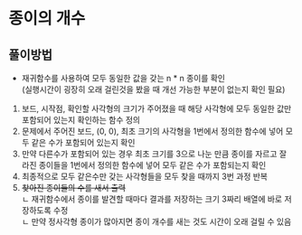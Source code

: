 # 종이의 개수
## 풀이방법
- 재귀함수를 사용하여 모두 동일한 값을 갖는 n * n 종이를 확인    
  (실행시간이 굉장히 오래 걸린것을 봤을 때 개선 가능한 부분이 없는지 확인 필요)
1. 보드, 시작점, 확인할 사각형의 크기가 주어졌을 때 해당 사각형에 모두 동일한 값만 포함되어 있는지 확인하는 함수 정의
2. 문제에서 주어진 보드, (0, 0), 최초 크기의 사각형을 1번에서 정의한 함수에 넣어 모두 같은 수가 포함되어 있는지 확인
3. 만약 다른수가 포함되어 있는 경우 최초 크기를 3으로 나눈 만큼 종이를 자르고 잘라진 종이들을 1번에서 정의한 함수에 넣어 모두 같은 수가 포함되는지 확인
4. 최종적으로 모두 같은수만 갖는 사각형들을 모두 찾을 때까지 3번 과정 반복
5. ~~찾아진 종이들의 수를 새서 출력~~    
    ㄴ 재귀함수에서 종이를 발견할 때마다 결과를 저장하는 크기 3짜리 배열에 바로 저장하도록 수정  
    ㄴ 만약 정사각형 종이가 많아지면 종이 개수를 새는 것도 시간이 오래 걸릴 수 있음

